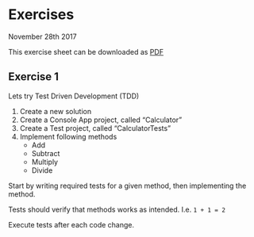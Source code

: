 # Exercises

November 28th 2017

This exercise sheet can be downloaded as [PDF](https://github.com/NicolaiOksen/I-CS-U1-1-E17/blob/master/Exercises/20171205/Exercises.pdf)

## Exercise 1

Lets try Test Driven Development (TDD)

1. Create a new solution
1. Create a Console App project, called “Calculator”
1. Create a Test project, called “CalculatorTests”
1. Implement following methods
    - Add
    - Subtract
    - Multiply
    - Divide

Start by writing required tests for a given method, then implementing the method.

Tests should verify that methods works as intended. I.e. `1 + 1 = 2`

Execute tests after each code change.



